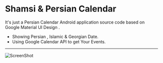 Shamsi & Persian Calendar
===================

It's just a Persian Calendar Android application source code based on Google Material UI Design . 


 - Showing Persian , Islamic & Georgian Date.
 - Using Google Calendar API to get Your Events.

----------

![ScreenShot](https://raw.github.com/mohammadreza2012/ShamsiCalendar/master/preview.jpg)

